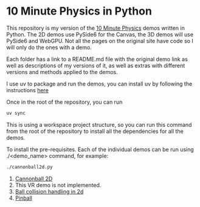 # 10 Minute Physics in Python

This repository is my version of the [10 Minute Physics](https://matthias-research.github.io/pages/tenMinutePhysics/index.html) demos written in Python. The 2D demos use PySide6 for the Canvas, the 3D demos will use PySide6 and WebGPU. Not all the pages on the original site have code so I will only do the ones with a demo.

Each folder has a link to a README.md file with the original demo link as well as descriptions of my versions of it, as well as extras with different versions and methods applied to the demos.

I use uv to package and run the demos, you can install uv by following the instructions [here](https://docs.astral.sh/uv/getting-started/installation/)

Once in the root of the repository, you can run
```bash
uv sync
```

This is using a workspace project structure, so you can run this command from the root of the repository to install all the dependencies for all the demos.

To install the pre-requisites. Each of the individual demos can be run using ./<demo_name> command, for example:

```bash
./cannonball2d.py
```

1. [Cannonball 2D](cannonball2d/)
2. This VR demo is not implemented.
3. [Ball collision handling in 2d](ballcollision2d/)
4. [Pinball](pinball/)

